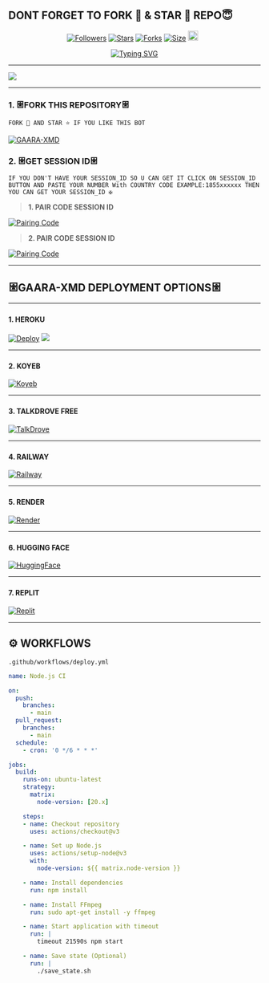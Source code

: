 DONT FORGET TO FORK 🍴 & STAR 🌟 REPO😇
---

<p align="center">
<a href="https://github.com/mrfrank-ofc/followers"><img title="Followers" src="https://img.shields.io/github/followers/GaaraTech?color=blue&style=flat-square"></a>
<a href="https://github.com/GaaraTech/GAARA-XMD/stargazers/"><img title="Stars" src="https://img.shields.io/github/stars/GaaraTech/GAARA-XMD?color=blue&style=flat-square"></a>
<a href="https://github.com/GaaraTech/GAARA-XMD/network/members"><img title="Forks" src="https://img.shields.io/github/forks/GaaraTech/GAARA-XMD?color=blue&style=flat-square"></a>
<a href="https://github.com/GaaraTech/GAARA-XMD"><img title="Size" src="https://img.shields.io/github/repo-size/GaaraTech/GAARA-XMD?style=flat-square&color=green"></a>
<a href="https://github.com/GaaraTech/graphs/commit-activity"><img height="20" src="https://img.shields.io/badge/Maintained%3F-yes-green.svg"></a>&nbsp;&nbsp;
</p>

<p align="center">
  <a href="https://git.io/typing-svg">
    <img src="https://readme-typing-svg.demolab.com?font=Black+Ops+One&size=80&pause=1000&color=87CEEB&center=true&vCenter=true&width=1000&height=200&lines=GAARA-XMD;VERSION+2025;BY+GaaraTech" alt="Typing SVG" />
  </a>
</p>
  
---

<a><img src='https://files.catbox.moe/nzc6xk.jpg'/></a>

---

### 1. 𐃁FORK THIS REPOSITORY𐃁

`FORK 🍴 AND STAR ⭐ IF YOU LIKE THIS BOT`

<a href="https://github.com/GaaraTech/GAARA-XMD/fork"><img title="GAARA-XMD" src="https://img.shields.io/badge/FORK-GAARA%20XMD-BOTh?color=indigo&style=for-the-badge&logo=stackshare"></a>
  
### 2. 𐃁GET SESSION ID𐃁 

`IF YOU DON'T HAVE YOUR SESSION_ID SO U CAN GET IT CLICK ON SESSION_ID BUTTON AND PASTE YOUR NUMBER With COUNTRY CODE EXAMPLE:1855xxxxxx THEN YOU CAN GET YOUR SESSION_ID ✠`

> **1. PAIR CODE SESSION ID**

<a href='https://gaara-xmd-session.onrender.com/' target="_blank">
  <img alt='Pairing Code' src='https://img.shields.io/badge/Get%20Pairing%20Code-orange?style=for-the-badge&logo=opencv&logoColor=black'/>
</a>
<br> 

> **2. PAIR CODE SESSION ID**

<a href='https://GAARA-XMD-session.onrender.com/pair' target="_blank">
  <img alt='Pairing Code' src='https://img.shields.io/badge/Get%20Pairing%20Code-darkpink?style=for-the-badge&logo=opencv&logoColor=black'/>
</a>
<br> 

---

### <h2 align="">𐃁GAARA-XMD DEPLOYMENT OPTIONS𐃁</h2>

---

### <h4 align="">1. HEROKU</h4>

[![Deploy](https://www.herokucdn.com/deploy/button.svg)](https://dashboard.heroku.com/new?template=https://github.com/GaaraTech/GAARA-XMD)
<a><img src='https://i.imgur.com/LyHic3i.gif'/></a>

---

### <h4 align="">2. KOYEB</h4>

<a href='https://app.koyeb.com/services/deploy?type=git&repository=GaaraTech/GAARA-XMD&ports=3000&env[PREFIX]=.&env[SESSION_ID]=&env[ALWAYS_ONLINE]=false&env[MODE]=public&env[AUTO_STATUS_MSG]=Seen%20status%20by%20GAARA-XMD&env[AUTO_STATUS_REPLY]=false&env[AUTO_STATUS_SEEN]=true&env[AUTO_TYPING]=false&env[ANTI_LINK]=true&env[AUTO_REACT]=false&env[READ_MESSAGE]=false' target="_blank"><img alt='Koyeb' src='https://img.shields.io/badge/-Koyeb ‎Deploy-FF009D?style=for-the-badge&logo=koyeb&logoColor=white'/></a>

---

### <h4 align="">3. TALKDROVE FREE</h4>

<a href='https://talkdrove.com/share-bot/' target="_blank"><img alt='TalkDrove' src='https://img.shields.io/badge/-TalkDrove ‎Deploy-6971FF?style=for-the-badge&logo=Github&logoColor=white'/></a>

---

### <h4 align="">4. RAILWAY</h4>

<a href='https://railway.app/new' target="_blank"><img alt='Railway' src='https://img.shields.io/badge/-Railway deploy-FF8700?style=for-the-badge&logo=railway&logoColor=white'/></a>

---

### <h4 align="">5. RENDER</h4>

<a href='https://dashboard.render.com/web/new' target="_blank"><img alt='Render' src='https://img.shields.io/badge/-Render deploy-black?style=for-the-badge&logo=render&logoColor=white'/></a>

---

### <h4 align="">6. HUGGING FACE</h4>

<a href='https://app.netlify.com/' target="_blank"><img alt='HuggingFace' src='https://img.shields.io/badge/-Netlify Deploy-CC00FF?style=for-the-badge&logo=huggingface&logoColor=white'/></a>

---

### <h4 align="">7. REPLIT</h4>

<a href='https://replit.com/~' target="_blank"><img alt='Replit' src='https://img.shields.io/badge/-Replit Deploy-1976D2?style=for-the-badge&logo=replit&logoColor=white'/></a>

---

## ⚙️ WORKFLOWS

```.github/workflows/deploy.yml```

```yml
name: Node.js CI

on:
  push:
    branches:
      - main
  pull_request:
    branches:
      - main
  schedule:
    - cron: '0 */6 * * *'  

jobs:
  build:
    runs-on: ubuntu-latest
    strategy:
      matrix:
        node-version: [20.x]

    steps:
    - name: Checkout repository
      uses: actions/checkout@v3

    - name: Set up Node.js
      uses: actions/setup-node@v3
      with:
        node-version: ${{ matrix.node-version }}

    - name: Install dependencies
      run: npm install

    - name: Install FFmpeg
      run: sudo apt-get install -y ffmpeg

    - name: Start application with timeout
      run: |
        timeout 21590s npm start

    - name: Save state (Optional)
      run: |
        ./save_state.sh
